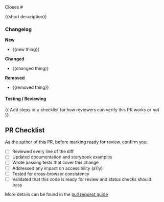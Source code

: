 Closes #

{{short description}}

### Changelog

**New**

- {{new thing}}

**Changed**

- {{changed thing}}

**Removed**

- {{removed thing}}

#### Testing / Reviewing

{{ Add steps or a checklist for how reviewers can verify this PR works or not }}

## PR Checklist

<!-- 
  Do not remove checklist items.
  If some are incomplete, create a draft pull request using the create button dropdown.
  If some do not apply, ~strike through the item text with tildes~.
-->

As the author of this PR, before marking ready for review, confirm you:

- [ ] Reviewed every line of the diff
- [ ] Updated documentation and storybook examples
- [ ] Wrote passing tests that cover this change
- [ ] Addressed any impact on accessibility (a11y)
- [ ] Tested for cross-browser consistency
- [ ] Validated that this code is ready for review and status checks should pass

More details can be found in the [pull request guide](https://github.com/carbon-design-system/carbon/blob/main/docs/guides/reviewing-pull-requests.md)
